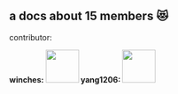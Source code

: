 <h2>a docs about 15 members 😻</h2>

contributor:

<div style="display:flex">
<b>winches:<b/>
<img style="height:60px" src="https://avatars.githubusercontent.com/u/96854855?s=40&v=4">
<b>yang1206:</b>
<img style="height:60px" src="https://avatars.githubusercontent.com/u/28709596?s=70&v=4">
</div
